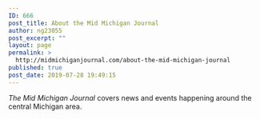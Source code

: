 ```yaml
---
ID: 666
post_title: About the Mid Michigan Journal
author: ng23055
post_excerpt: ""
layout: page
permalink: >
  http://midmichiganjournal.com/about-the-mid-michigan-journal
published: true
post_date: 2019-07-28 19:49:15
---
```

<i>The Mid Michigan Journal</i> covers news and events happening around the central Michigan area.